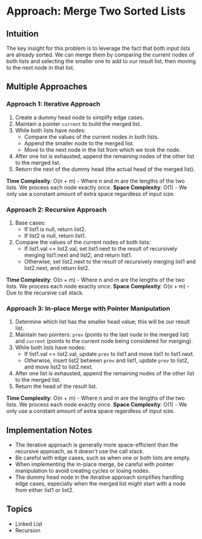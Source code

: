 # Approach: Merge Two Sorted Lists

## Intuition
The key insight for this problem is to leverage the fact that both input lists are already sorted. We can merge them by comparing the current nodes of both lists and selecting the smaller one to add to our result list, then moving to the next node in that list.

## Multiple Approaches

### Approach 1: Iterative Approach
1. Create a dummy head node to simplify edge cases.
2. Maintain a pointer `current` to build the merged list.
3. While both lists have nodes:
   - Compare the values of the current nodes in both lists.
   - Append the smaller node to the merged list.
   - Move to the next node in the list from which we took the node.
4. After one list is exhausted, append the remaining nodes of the other list to the merged list.
5. Return the next of the dummy head (the actual head of the merged list).

**Time Complexity**: O(n + m) - Where n and m are the lengths of the two lists. We process each node exactly once.
**Space Complexity**: O(1) - We only use a constant amount of extra space regardless of input size.

### Approach 2: Recursive Approach
1. Base cases:
   - If list1 is null, return list2.
   - If list2 is null, return list1.
2. Compare the values of the current nodes of both lists:
   - If list1.val <= list2.val, set list1.next to the result of recursively merging list1.next and list2, and return list1.
   - Otherwise, set list2.next to the result of recursively merging list1 and list2.next, and return list2.

**Time Complexity**: O(n + m) - Where n and m are the lengths of the two lists. We process each node exactly once.
**Space Complexity**: O(n + m) - Due to the recursive call stack.

### Approach 3: In-place Merge with Pointer Manipulation
1. Determine which list has the smaller head value; this will be our result list.
2. Maintain two pointers: `prev` (points to the last node in the merged list) and `current` (points to the current node being considered for merging).
3. While both lists have nodes:
   - If list1.val <= list2.val, update `prev` to list1 and move list1 to list1.next.
   - Otherwise, insert list2 between `prev` and list1, update `prev` to list2, and move list2 to list2.next.
4. After one list is exhausted, append the remaining nodes of the other list to the merged list.
5. Return the head of the result list.

**Time Complexity**: O(n + m) - Where n and m are the lengths of the two lists. We process each node exactly once.
**Space Complexity**: O(1) - We only use a constant amount of extra space regardless of input size.

## Implementation Notes
- The iterative approach is generally more space-efficient than the recursive approach, as it doesn't use the call stack.
- Be careful with edge cases, such as when one or both lists are empty.
- When implementing the in-place merge, be careful with pointer manipulation to avoid creating cycles or losing nodes.
- The dummy head node in the iterative approach simplifies handling edge cases, especially when the merged list might start with a node from either list1 or list2.

## Topics
- Linked List
- Recursion
